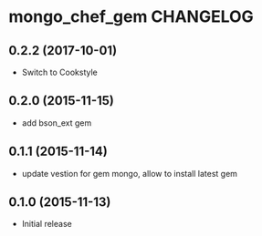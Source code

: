 mongo_chef_gem CHANGELOG
========================

0.2.2 (2017-10-01)
------------------
- Switch to Cookstyle

0.2.0 (2015-11-15)
------------------
- add bson_ext gem

0.1.1 (2015-11-14)
------------------
- update vestion for gem mongo, allow to install latest gem

0.1.0 (2015-11-13)
------------------
- Initial release
